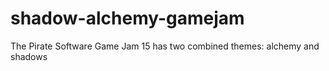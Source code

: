 # shadow-alchemy-gamejam
The Pirate Software Game Jam 15 has two combined themes: alchemy and shadows
